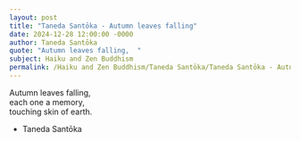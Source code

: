 ```yaml
---
layout: post
title: "Taneda Santōka - Autumn leaves falling"
date: 2024-12-28 12:00:00 -0000
author: Taneda Santōka
quote: "Autumn leaves falling,  "
subject: Haiku and Zen Buddhism
permalink: /Haiku and Zen Buddhism/Taneda Santōka/Taneda Santōka - Autumn leaves falling
---
```


Autumn leaves falling,  
each one a memory,  
touching skin of earth.

- Taneda Santōka
